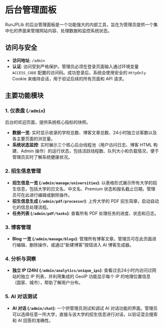 # 后台管理面板

RunJPLib 的后台管理面板是一个功能强大的内部工具，旨在为管理员提供一个集中化的界面来管理网站内容、处理数据和监控系统状态。

## 访问与安全

- **访问地址**: `/admin`
- **认证**: 访问受到严格保护。管理员必须在登录页面输入通过环境变量 `ACCESS_CODE` 配置的访问码。成功登录后，系统会使用安全的 `HttpOnly` Cookie 来维持会话，用于验证后续的所有页面和 API 请求。

## 主要功能模块

### 1. 仪表盘 (`/admin`)
后台的欢迎页面，提供系统核心指标的快照。

- **数据一览**: 实时显示收录的学校总数、博客文章总数、24小时独立访客数以及各主要页面的浏览量。
- **系统状态监控**: 实时展示三个核心后台线程池（用户访问日志、博客 HTML 构建、Admin 操作）的运行状态，包括活跃线程数、队列大小和负载情况，便于管理员实时了解系统健康状况。

### 2. 招生信息管理
- **招生信息一览 (`/admin/manage/universities`)**: 以表格形式展示所有大学的招生信息，包括大学的日文名、中文名、Premium 状态和报名截止日期。管理员可在此进行编辑或删除操作。
- **招生信息生成 (`/admin/pdf/processor`)**: 上传大学的 PDF 招生简章，启动自动化的信息处理流程。
- **任务列表 (`/admin/pdf/tasks`)**: 查看所有 PDF 处理任务的进度、状态和日志。

### 3. 博客管理
- **Blog 一览 (`/admin/manage/blogs`)**: 管理所有博客文章。管理员可在此页面进行编辑、删除操作，或通过“新建博客”按钮进入 AI 博客生成器。

### 4. 分析与洞察
- **独立 IP (24h) (`/admin/analytics/unique_ips`)**: 查看过去24小时内访问过网站的独立 IP 列表，并利用集成的 GeoIP 功能显示每个 IP 的地理位置信息（国家、城市），帮助了解用户分布。

### 5. AI 对话测试
- **AI 对话 (`/admin/chat`)**: 一个供管理员测试和调试 AI 对话功能的界面。管理员可以选择任意一所大学，直接与该大学的招生信息进行对话，以验证混合搜索和 AI 回答的准确性。
